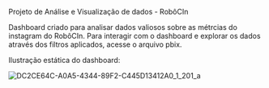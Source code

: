 Projeto de Análise e Visualização de dados - RobôCIn 

Dashboard criado para analisar dados valiosos sobre as métrcias do instagram do RobôCIn. Para interagir com o dashboard e explorar os dados através dos filtros aplicados, acesse o arquivo pbix.

Ilustração estática do dashboard:

![DC2CE64C-A0A5-4344-89F2-C445D13412A0_1_201_a](https://github.com/joaopnolasco/RoboCIn-BI/assets/132152323/b2e159c3-8afa-45c1-ae2d-dc3ae345a82a)
